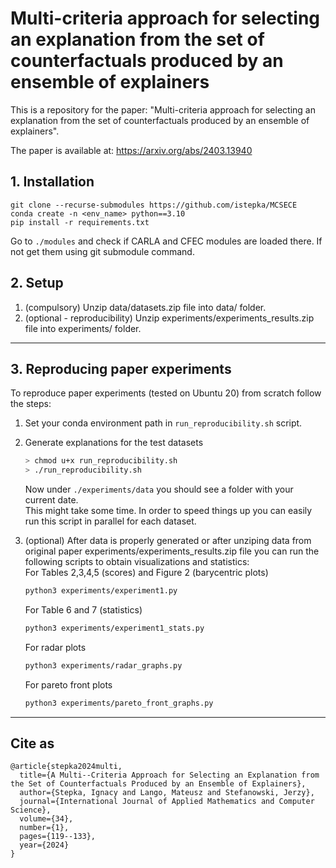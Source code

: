 # Multi-criteria approach for selecting an explanation from the set of counterfactuals produced by an ensemble of explainers

This is a repository for the paper: "Multi-criteria approach for selecting an explanation from the set of counterfactuals produced by an ensemble of explainers". 

The paper is available at: https://arxiv.org/abs/2403.13940

## 1. Installation
```
git clone --recurse-submodules https://github.com/istepka/MCSECE
conda create -n <env_name> python==3.10
pip install -r requirements.txt
```
Go to `./modules` and check if CARLA and CFEC modules are loaded there. If not get them using git submodule command.

## 2. Setup
1. (compulsory) Unzip data/datasets.zip file into data/ folder.
2. (optional - reproducibility) Unzip experiments/experiments_results.zip file into experiments/ folder.

***
## 3. Reproducing paper experiments
To reproduce paper experiments (tested on Ubuntu 20) from scratch follow the steps:

1. Set your conda environment path in `run_reproducibility.sh` script. 
1. Generate explanations for the test datasets
    ```bash
    > chmod u+x run_reproducibility.sh
    > ./run_reproducibility.sh
    ```
    Now under `./experiments/data` you should see a folder with your current date.  
    This might take some time. In order to speed things up you can easily run this script in parallel for each dataset.

1. (optional) After data is properly generated or after unziping data from original paper experiments/experiments_results.zip file you can run the following scripts to obtain visualizations and statistics:  
    For Tables 2,3,4,5 (scores) and Figure 2 (barycentric plots)
    ```bash
    python3 experiments/experiment1.py
    ```

    For Table 6 and 7 (statistics)
    ```bash
    python3 experiments/experiment1_stats.py
    ```

    For radar plots
    ```bash
    python3 experiments/radar_graphs.py
    ```

    For pareto front plots
    ```bash
    python3 experiments/pareto_front_graphs.py
    ```


***
## Cite as
```
@article{stepka2024multi,
  title={A Multi--Criteria Approach for Selecting an Explanation from the Set of Counterfactuals Produced by an Ensemble of Explainers},
  author={Stepka, Ignacy and Lango, Mateusz and Stefanowski, Jerzy},
  journal={International Journal of Applied Mathematics and Computer Science},
  volume={34},
  number={1},
  pages={119--133},
  year={2024}
}
```

